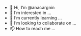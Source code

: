 - 👋 Hi, I’m @anacargnin
- 👀 I’m interested in ...
- 🌱 I’m currently learning ...
- 💞️ I’m looking to collaborate on ...
- 📫 How to reach me ...

<!---
anacargnin/anacargnin is a ✨ special ✨ repository because its `README.md` (this file) appears on your GitHub profile.
You can click the Preview link to take a look at your changes.
--->
